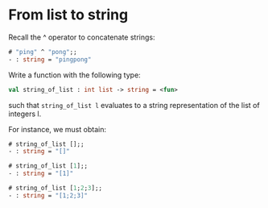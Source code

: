 # From list to string

Recall the ^ operator to concatenate strings:
```ocaml
# "ping" ^ "pong";;
- : string = "pingpong"
```

Write a function with the following type:
```ocaml
val string_of_list : int list -> string = <fun>
```
such that `string_of_list l` evaluates to a string representation of
the list of integers l.

For instance, we must obtain:
```ocaml
# string_of_list [];;
- : string = "[]"

# string_of_list [1];;
- : string = "[1]"

# string_of_list [1;2;3];;
- : string = "[1;2;3]"
```
